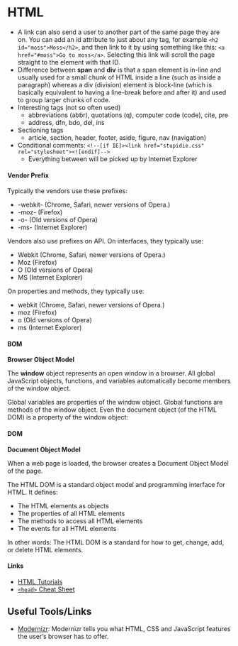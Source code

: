 HTML
====

- A link can also send a user to another part of the same page they are on. You can add an id attribute to just about any tag, for example `<h2 id="moss">Moss</h2>`, and then link to it by using something like this: `<a href="#moss">Go to moss</a>`. Selecting this link will scroll the page straight to the element with that ID.
- Difference between **span** and **div** is that a span element is in-line and usually used for a small chunk of HTML inside a line (such as inside a paragraph) whereas a div (division) element is block-line (which is basically equivalent to having a line-break before and after it) and used to group larger chunks of code.
- Interesting tags (not so often used)
    - abbreviations (abbr), quotations (q), computer code (code), cite, pre
    - address, dfn, bdo, del, ins
- Sectioning tags
    - article, section, header, footer, aside, figure, nav (navigation)
- Conditional comments: `<!--[if IE]><link href="stupidie.css" rel="stylesheet"><![endif]-->`
    - Everything between <!--[if IE]> and <![endif]--> will be picked up by Internet Explorer

#### Vendor Prefix
Typically the vendors use these prefixes:  

- -webkit- (Chrome, Safari, newer versions of Opera.)
- -moz- (Firefox)
- -o- (Old versions of Opera)
- -ms- (Internet Explorer)

Vendors also use prefixes on API. On interfaces, they typically use:  

- Webkit (Chrome, Safari, newer versions of Opera.)
- Moz (Firefox)
- O (Old versions of Opera)
- MS (Internet Explorer)

On properties and methods, they typically use:  

- webkit (Chrome, Safari, newer versions of Opera.)
- moz (Firefox)
- o (Old versions of Opera)
- ms (Internet Explorer)

#### BOM
**Browser Object Model**

The **window** object represents an open window in a browser. All global JavaScript objects, functions, and variables automatically become members of the window object.

Global variables are properties of the window object. Global functions are methods of the window object. Even the document object (of the HTML DOM) is a property of the window object:

#### DOM
**Document Object Model**

When a web page is loaded, the browser creates a Document Object Model of the page.

The HTML DOM is a standard object model and programming interface for HTML. It defines:

- The HTML elements as objects
- The properties of all HTML elements
- The methods to access all HTML elements
- The events for all HTML elements

In other words: The HTML DOM is a standard for how to get, change, add, or delete HTML elements.

#### Links
- [HTML Tutorials](http://www.htmldog.com/guides/html/)
- [`<head>` Cheat Sheet](http://gethead.info/)

Useful Tools/Links
------------------
- [Modernizr](https://modernizr.com/): Modernizr tells you what HTML, CSS and JavaScript features the user’s browser has to offer.
